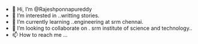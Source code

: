 - 👋 Hi, I’m @Rajeshponnapureddy
- 👀 I’m interested in ..writting stories.
- 🌱 I’m currently learning ..engineering at srm chennai.
- 💞️ I’m looking to collaborate on . srm institute of science and technology..
- 📫 How to reach me ...

<!---
Rajeshponnapureddy/Rajeshponnapureddy is a ✨ special ✨ repository because its `README.md` (this file) appears on your GitHub profile.
You can click the Preview link to take a look at your changes.
--->
